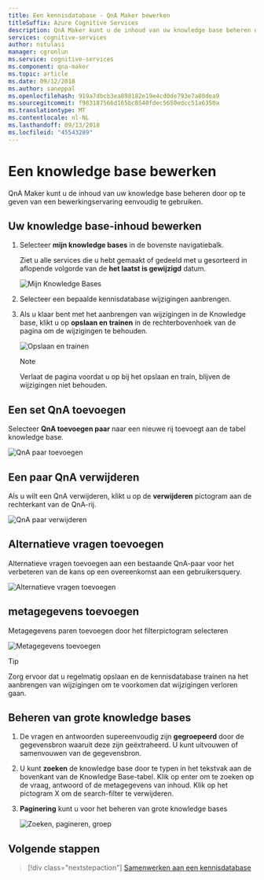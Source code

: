 ```yaml
---
title: Een kennisdatabase - QnA Maker bewerken
titleSuffix: Azure Cognitive Services
description: QnA Maker kunt u de inhoud van uw knowledge base beheren door op te geven van een bewerkingservaring eenvoudig te gebruiken.
services: cognitive-services
author: nstulasi
manager: cgronlun
ms.service: cognitive-services
ms.component: qna-maker
ms.topic: article
ms.date: 09/12/2018
ms.author: saneppal
ms.openlocfilehash: 919a7dbcb3ea898182e19e4cd0de793e7a80dea9
ms.sourcegitcommit: f983187566d165bc8540fdec5650edcc51a6350a
ms.translationtype: MT
ms.contentlocale: nl-NL
ms.lasthandoff: 09/13/2018
ms.locfileid: "45543289"
---
```

# <a name="edit-a-knowledge-base"></a>Een knowledge base bewerken

QnA Maker kunt u de inhoud van uw knowledge base beheren door op te geven van een bewerkingservaring eenvoudig te gebruiken.

## <a name="edit-your-knowledge-base-content"></a>Uw knowledge base-inhoud bewerken

1.  Selecteer **mijn knowledge bases** in de bovenste navigatiebalk. 

    Ziet u alle services die u hebt gemaakt of gedeeld met u gesorteerd in aflopende volgorde van de **het laatst is gewijzigd** datum.

    ![Mijn Knowledge Bases](../media/qnamaker-how-to-edit-kb/my-kbs.png)

2. Selecteer een bepaalde kennisdatabase wijzigingen aanbrengen.

3. Als u klaar bent met het aanbrengen van wijzigingen in de Knowledge base, klikt u op **opslaan en trainen** in de rechterbovenhoek van de pagina om de wijzigingen te behouden.    

    ![Opslaan en trainen](../media/qnamaker-how-to-edit-kb/save-and-train.png)

    >[!NOTE]
    Verlaat de pagina voordat u op bij het opslaan en train, blijven de wijzigingen niet behouden.

## <a name="add-a-qna-pair"></a>Een set QnA toevoegen

Selecteer **QnA toevoegen paar** naar een nieuwe rij toevoegt aan de tabel knowledge base.

![QnA paar toevoegen](../media/qnamaker-how-to-edit-kb/add-qnapair.png)

## <a name="delete-a-qna-pair"></a>Een paar QnA verwijderen

Als u wilt een QnA verwijderen, klikt u op de **verwijderen** pictogram aan de rechterkant van de QnA-rij.

![QnA paar verwijderen](../media/qnamaker-how-to-edit-kb/delete-qnapair.png)

## <a name="add-alternate-questions"></a>Alternatieve vragen toevoegen

Alternatieve vragen toevoegen aan een bestaande QnA-paar voor het verbeteren van de kans op een overeenkomst aan een gebruikersquery.

![Alternatieve vragen toevoegen](../media/qnamaker-how-to-edit-kb/add-alternate-question.png)

## <a name="add-metadata"></a>metagegevens toevoegen


Metagegevens paren toevoegen door het filterpictogram selecteren

![Metagegevens toevoegen](../media/qnamaker-how-to-edit-kb/add-metadata.png)

> [!TIP]
> Zorg ervoor dat u regelmatig opslaan en de kennisdatabase trainen na het aanbrengen van wijzigingen om te voorkomen dat wijzigingen verloren gaan.

## <a name="manage-large-knowledge-bases"></a>Beheren van grote knowledge bases

1. De vragen en antwoorden supereenvoudig zijn **gegroepeerd** door de gegevensbron waaruit deze zijn geëxtraheerd. U kunt uitvouwen of samenvouwen van de gegevensbron.
2. U kunt **zoeken** de knowledge base door te typen in het tekstvak aan de bovenkant van de Knowledge Base-tabel. Klik op enter om te zoeken op de vraag, antwoord of de metagegevens van inhoud. Klik op het pictogram X om de search-filter te verwijderen.
3. **Paginering** kunt u voor het beheren van grote knowledge bases

    ![Zoeken, pagineren, groep](../media/qnamaker-how-to-edit-kb/search-paginate-group.png)

## <a name="next-steps"></a>Volgende stappen

> [!div class="nextstepaction"]
> [Samenwerken aan een kennisdatabase](./collaborate-knowledge-base.md)
